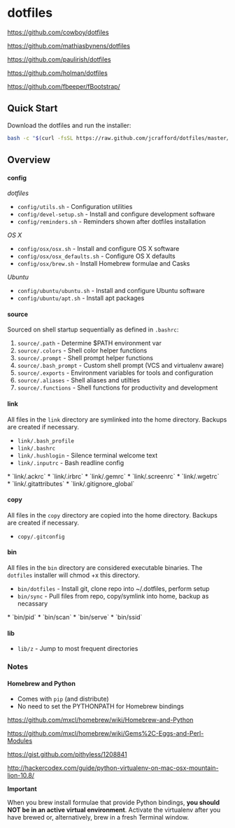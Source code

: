 # dotfiles

https://github.com/cowboy/dotfiles

https://github.com/mathiasbynens/dotfiles

https://github.com/paulirish/dotfiles

https://github.com/holman/dotfiles

https://github.com/fbeeper/fBootstrap/

## Quick Start

Download the dotfiles and run the installer:

```bash
bash -c "$(curl -fsSL https://raw.github.com/jcrafford/dotfiles/master/bin/dotfiles)" && source ~/.bashrc
```

## Overview

#### config

_dotfiles_

* `config/utils.sh` - Configuration utilities
* `config/devel-setup.sh` - Install and configure development software
* `config/reminders.sh` - Reminders shown after dotfiles installation

_OS X_

* `config/osx/osx.sh` - Install and configure OS X software
* `config/osx/osx_defaults.sh` - Configure OS X defaults
* `config/osx/brew.sh` - Install Homebrew formulae and Casks

_Ubuntu_

* `config/ubuntu/ubuntu.sh` - Install and configure Ubuntu software
* `config/ubuntu/apt.sh` - Install apt packages

#### source

Sourced on shell startup sequentially as defined in `.bashrc`:

1. `source/.path` - Determine $PATH environment var
2. `source/.colors` - Shell color helper functions
3. `source/.prompt` - Shell prompt helper functions
4. `source/.bash_prompt` - Custom shell prompt (VCS and virtualenv aware)
5. `source/.exports` - Environment variables for tools and configuration
6. `source/.aliases` - Shell aliases and utilties
7. `source/.functions` - Shell functions for productivity and development

#### link

All files in the `link` directory are symlinked into the home directory.
Backups are created if necessary.

* `link/.bash_profile`
* `link/.bashrc`
* `link/.hushlogin` - Silence terminal welcome text
* `link/.inputrc` - Bash readline config
<div/>
* `link/.ackrc`
* `link/.irbrc`
* `link/.gemrc`
* `link/.screenrc`
* `link/.wgetrc`
<div/>
* `link/.gitattributes`
* `link/.gitignore_global`

#### copy

All files in the `copy` directory are copied into the home directory.
Backups are created if necessary.

* `copy/.gitconfig`

#### bin

All files in the `bin` directory are considered executable binaries.
The `dotfiles` installer will chmod +x this directory.

* `bin/dotfiles` - Install git, clone repo into ~/.dotfiles, perform setup
* `bin/sync` - Pull files from repo, copy/symlink into home, backup as necassary
<div/>
* `bin/pid`
* `bin/scan`
* `bin/serve`
* `bin/ssid`

#### lib

* `lib/z` - Jump to most frequent directories

### Notes

#### Homebrew and Python

  * Comes with ```pip``` (and distribute)
  * No need to set the PYTHONPATH for Homebrew bindings

https://github.com/mxcl/homebrew/wiki/Homebrew-and-Python

https://github.com/mxcl/homebrew/wiki/Gems%2C-Eggs-and-Perl-Modules

https://gist.github.com/pithyless/1208841

http://hackercodex.com/guide/python-virtualenv-on-mac-osx-mountain-lion-10.8/

__Important__

When you brew install formulae that provide Python bindings, **you should NOT be in an active virtual environment**.
Activate the virtualenv after you have brewed or, alternatively, brew in a fresh Terminal window.
